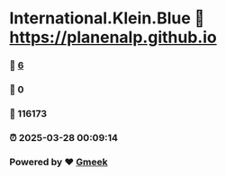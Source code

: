 # International.Klein.Blue :link: https://planenalp.github.io 
### :page_facing_up: [6](https://planenalp.github.io/tag.html) 
### :speech_balloon: 0 
### :hibiscus: 116173 
### :alarm_clock: 2025-03-28 00:09:14 
### Powered by :heart: [Gmeek](https://github.com/Meekdai/Gmeek)
